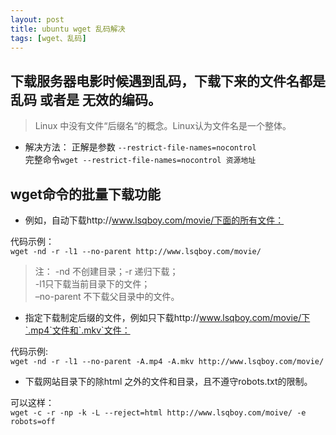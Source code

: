 ```yaml
---
layout: post
title: ubuntu wget 乱码解决
tags: [wget、乱码]
---
```


## 下载服务器电影时候遇到乱码，下载下来的文件名都是乱码 或者是 无效的编码。

> Linux 中没有文件“后缀名“的概念。Linux认为文件名是一个整体。

* 解决方法：
正解是参数 `--restrict-file-names=nocontrol`    
完整命令`wget --restrict-file-names=nocontrol 资源地址`  

## wget命令的批量下载功能   

* 例如，自动下载http://www.lsqboy.com/movie/下面的所有文件：  

代码示例：  
`wget -nd -r -l1 --no-parent http://www.lsqboy.com/movie/`

>  注：
   -nd 不创建目录；-r 递归下载；  
   -l1只下载当前目录下的文件；  
   –no-parent 不下载父目录中的文件。  

* 指定下载制定后缀的文件，例如只下载http://www.lsqboy.com/movie/下`.mp4`文件和`.mkv`文件：  
 
代码示例:    
`wget -nd -r -l1 --no-parent -A.mp4 -A.mkv http://www.lsqboy.com/movie/`  


* 下载网站目录下的除html 之外的文件和目录，且不遵守robots.txt的限制。  

可以这样：  
`wget -c -r -np -k -L --reject=html http://www.lsqboy.com/moive/ -e robots=off`
 